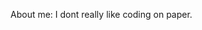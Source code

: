 About me: I dont really like coding on paper.

<!---
SzaboKt/SzaboKt is a ✨ special ✨ repository because its `README.md` (this file) appears on your GitHub profile.
You can click the Preview link to take a look at your changes.
--->
